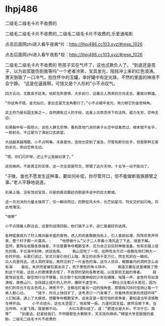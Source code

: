 # lhpj486
二级毛二级毛卡片不收费的

二级毛二级毛卡片不收费的_二级毛二级毛卡片不收费的,乐爱通电影

点击后面网zhi进入看午夜爽*片：http://lhpj486.cc103.xyz/#resp_1026

点击后面网zhi进入看午夜影*视：http://lhpj486.cc103.xyz/#resp_1026

二级毛二级毛卡片不收费的    熊孩子实在气坏了，这也忒欺负人了。    “到底还是孩子，以为岩浆能伤到我等吗”一个老者冷笑，宝具发光，阻挡冲上来的红色浪涛。    萧天倒吸了一口冷气，抱住怀中的玉罐，幸好罐中有定光珠，不然的里面的神液不会宁静。    “这是在逼我啊，可惜又是个人形的”小不点叹气。

    四方云动，无数高手赶来。他却无所畏惧，大步前行，迎着众人而来的方向走去，要面对群雄。

    “你这角不错，金光灿烂，拿出去冒充龙角都行了。”小不点眼中发光，用力掰它的金色犄角。

    武王府乃是石国主脉之一，自然拥有过人的手段，这是上古祭灵传下的法阵。威力无穷，恐怖无边。

    石昊胸中有一股怒火，这些人肆无忌惮，看到其他门派的弟子从空中驭禽而过，根本就不在乎，一箭射杀，不过是为了满足口舌欲望。

    大战越来越残酷，小不点咧嘴，浑身是伤，连他也受到了波及，尽管有断剑在手，但是那种王者的杀光，依旧恐怖无边。

    “喂，你们闪开呀，还让不让我破纪录了。”

    这些蛛网，不是真正的实体，这一次全部是符文，禁锢了这片天地，十五爷一动不能动了。

“子陵，谁也不愿发生这种事，要如何补偿，你尽管开口，但不能做断我族膀臂之事。”老人平静地说道。

    石昊上路，没有驾驭宝具，只是依靠双脚赶向那座传说中的巨大都城。

    这一次对决的力量太强悍了，仅一瞬间而已，四野狂风大作，光芒如星河，符文交织如闪电，将此地淹没。

    “喀嚓”

    小不点随着人群远去，这里的战场四裂，他们插不上手，逃亡是最好的选择。

    各种猛兽成为了村人晚间最丰盛的食物，诱人的肉香飘散向街上，引人食欲如潮，阵阵欢笑声传来，整个村子都一片喜庆。:    “他想做什么”父子二人带着小清风追了下去，很是不解。    显然，莫殇在收服各族强者，不仅是要争夺鲲鹏宝术，还为自己日后封神做准备，他有志踏上祖先的路，于北海中封神，统驭各族。    紫山昆吃了一惊，这种攻击方式一般都在他们稍大一些时开始，长辈们说过，定式只是引他们上路，真正的杀场千变万化，而生死却在一瞬间。    众人向里闯去，进入洞府深处，竟然见到了一片金色的海，这令人惊异，鲲鹏巢内的洞府怎么会有海    最后，朱厌终是被石昊击杀了，死于黑色的角斗场中。    难道又要在这里横推了想到这个可能，这些人的表情更古怪了，不自禁的望向各教老祖，以及那些无敌的尊者。    就是驾驭宝具、御空而行也不够看，后方那个如同魔神般的少年在横推，嗡隆一声，金色符号如浪涛般，席卷山川，当场就让成片的人炸开，爆碎于虚空中。    一群壮汉全都点头答应，因为他们的目光不在五色鸡上，神思不宁，全都在盯着另一边的独角兽，那银辉闪烁的宝驹让每一个男人都心动。    “娃子，你马上快四岁了，该考虑订一门亲事了，你看林虎叔家的虎妞咋样”    人们知道，遇上了大麻烦，想要争夺鲲鹏宝术，这肯定是一股可怕的竞争者，要知道当年该族敢与神开战。    小不点挠头，这也太坚固了，他双臂一振，力道何其生猛，居然没凿下来，当当作响，火星飞溅，就是撼不动。    大红鸟更纠结了，道：“肥遗也是大补。不次于它。我等”    “别废话，赶紧给我们，不然跟那些大教联手，天天找你麻烦。”精璧大爷恶狠狠的威胁。二级毛二级毛卡片不收费的
